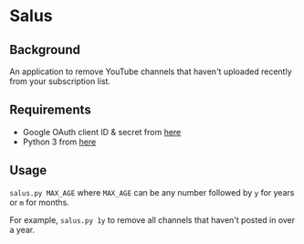 # Salus

## Background

An application to remove YouTube channels that haven't uploaded recently from
your subscription list.

## Requirements

- Google OAuth client ID & secret from [here](https://console.developers.google.com/)
- Python 3 from [here](https://www.python.org/)

## Usage

`salus.py MAX_AGE` where `MAX_AGE` can be any number followed by `y` for years
or `m` for months.

For example, `salus.py 1y` to remove all channels that haven't posted in over a
year.